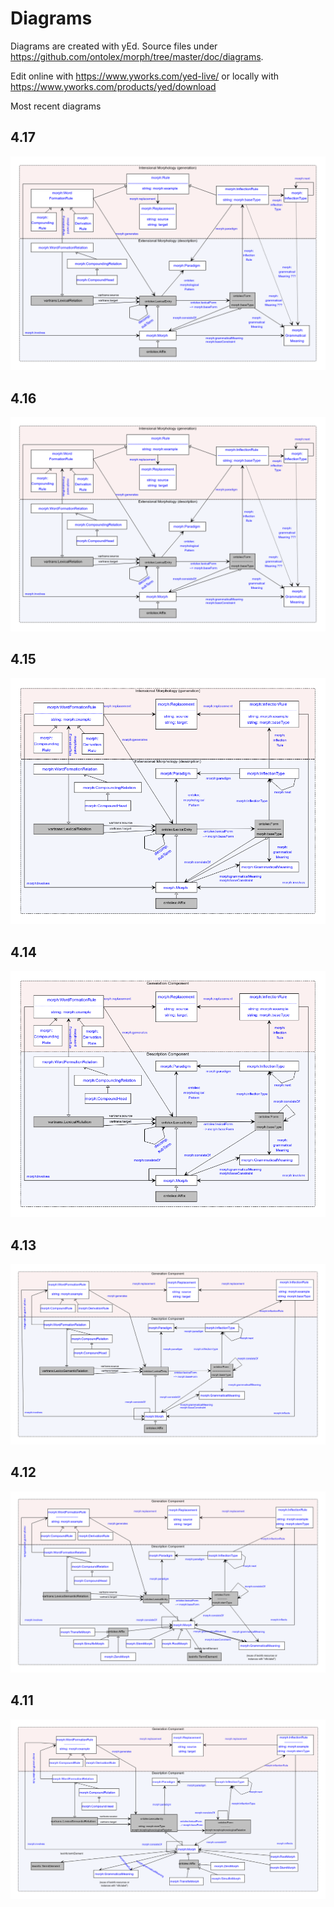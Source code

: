 # Diagrams

Diagrams are created with yEd. Source files under https://github.com/ontolex/morph/tree/master/doc/diagrams.

Edit online with https://www.yworks.com/yed-live/ or locally with https://www.yworks.com/products/yed/download

Most recent diagrams 

## 4.17

![](module_draft_4_16.png)

## 4.16

![](module_draft_4_16.png)

## 4.15

![](module_draft_4_15.png)


## 4.14

![](module_draft_4_14.png)

## 4.13

![](module_draft_4_13.png)


## 4.12

![](module_draft_4_12.png)


## 4.11

![](module_draft_4_11_23022022.reformatted.png)
